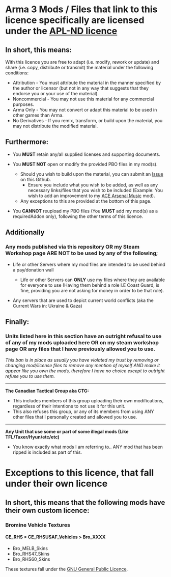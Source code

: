 # Arma 3 Mods / Files that link to this licence specifically are licensed under the [APL-ND licence](https://www.bohemia.net/community/licenses/arma-public-license-nd)

## In short, this means:  

With this licence you are free to adapt (i.e. modify, rework or update) and share (i.e. copy, distribute or transmit) the material under the following conditions:

   - Attribution - You must attribute the material in the manner specified by the author or licensor (but not in any way that suggests that they endorse you or your use of the material).
   - Noncommercial - You may not use this material for any commercial purposes.
   - Arma Only - You may not convert or adapt this material to be used in other games than Arma.
   - No Derivatives - If you remix, transform, or build upon the material, you may not distribute the modified material.
   
## Furthermore: 

- You **MUST** retain any/all supplied licenses and supporting documents. 
     
- You **MUST NOT** open or modify the provided PBO files in my mod(s). 
   - Should you wish to build upon the material, you can submit an [Issue](https://github.com/Eagle-Studios/CE_Mods/issues/new) on this Github.
      - Ensure you include what you wish to be added, as well as any necessary links/files that you wish to be included (Example: You wish to add an improvement to my [ACE Arsenal Music](https://steamcommunity.com/sharedfiles/filedetails/?id=3060967498) mod).
   - Any exceptions to this are provided at the bottom of this page. 

- You **CANNOT** reupload my PBO files (You **MUST** add my mod(s) as a requiredAddon only), following the other terms of this licence. 

## Additionally

### Any mods published via this repository OR my Steam Workshop page **ARE NOT** to be used by any of the following;

   - Life or other Servers where my mod files are intended to be used behind a pay/donation wall
      - Life or other Servers can **ONLY** use my files where they are available for everyone to use (Having them behind a role I.E Coast Guard, is fine, providing you are not asking for money in order to be that role). 

   - Any servers that are used to depict current world conflicts (aka the Current Wars in: Ukraine & Gaza)


## Finally:

### Units listed here in this section have an outright refusal to use of any of my mods uploaded here **OR** on my steam workshop page **OR** any files that I have previously allowed you to use. 
_This ban is in place as usually you have violated my trust by removing or changing mod/license files to remove any mention of myself AND make it appear like you own the mods, therefore I have no choice except to outright refuse you to use them._

---------------
**The Canadian Tactical Group aka CTG:**

   - This includes members of this group uploading their own modifications, regardless of their intentions to not use it for this unit.
   - This also refuses this group, or any of its members from using ANY other files that I personally created and allowed you to use.

---------------
**Any Unit that use some or part of some illegal mods (Like TFL/Taxer/Hyun/etc/etc)**
   - You know exactly  what mods I am referring to.. ANY mod that has been ripped is included as part of this. 


# Exceptions to this licence, that fall under their own licence

## In short, this means that the following mods have their own custom licence:  

### Bromine Vehicle Textures
#### CE_RHS > CE_RHSUSAF_Vehicles > Bro_XXXX
- Bro_MELB_Skins
- Bro_RHS47_Skins
- Bro_RHS60_Skins

These textures fall under the [GNU General Public Licence](https://github.com/Brominum/Bro_MELB_Skins/blob/main/LICENSE). 
